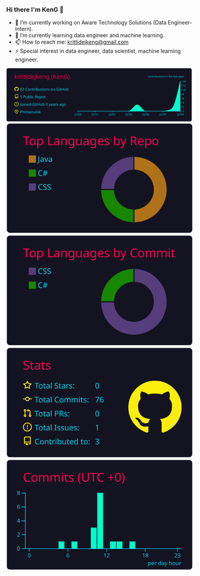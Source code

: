 ### Hi there I'm KenG 👋

- 🔭 I’m currently working on Aware Technology Solutions (Data Engineer-Intern).
- 🌱 I’m currently learning data engineer and machine learning.
- 📫 How to reach me: krittidejkeng@gmail.com
- ⚡ Special interest in data engineer, data scientist, machine learning engineer.


[![](https://raw.githubusercontent.com/krittidejkeng/KrittidejKeng/master/profile-summary-card-output/2077/0-profile-details.svg)](https://github.com/vn7n24fzkq/github-profile-summary-cards)
[![](https://raw.githubusercontent.com/krittidejkeng/KrittidejKeng/master/profile-summary-card-output/2077/1-repos-per-language.svg)](https://github.com/vn7n24fzkq/github-profile-summary-cards) [![](https://raw.githubusercontent.com/krittidejkeng/KrittidejKeng/master/profile-summary-card-output/2077/2-most-commit-language.svg)](https://github.com/vn7n24fzkq/github-profile-summary-cards)
[![](https://raw.githubusercontent.com/krittidejkeng/KrittidejKeng/master/profile-summary-card-output/2077/3-stats.svg)](https://github.com/vn7n24fzkq/github-profile-summary-cards) [![](https://raw.githubusercontent.com/krittidejkeng/KrittidejKeng/master/profile-summary-card-output/2077/4-productive-time.svg)](https://github.com/vn7n24fzkq/github-profile-summary-cards)
